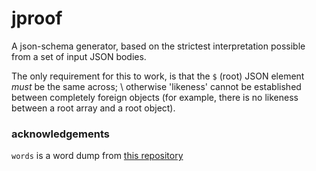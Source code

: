 # jproof
A json-schema generator, based on the strictest interpretation possible from a set of input JSON bodies.

The only requirement for this to work, is that the `$` (root) JSON element *must* be the same across; \ 
otherwise 'likeness' cannot be established between completely foreign objects 
(for example, there is no likeness between a root array and a root object).

### acknowledgements
`words` is a word dump from [this repository](https://github.com/karthikramx/snippable-dictionary)